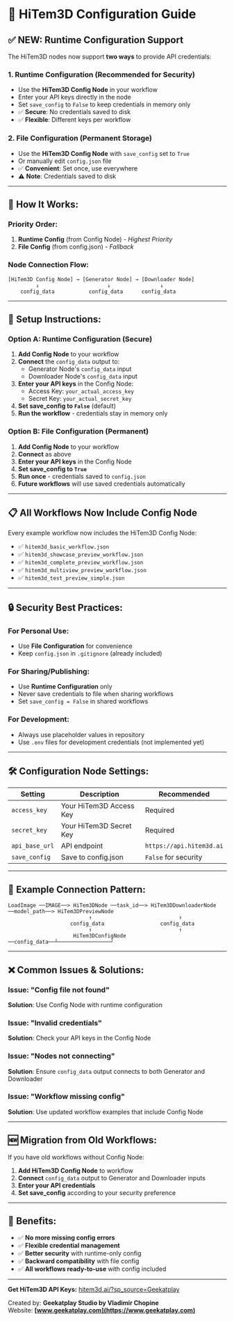 # 🔑 HiTem3D Configuration Guide

## ✅ **NEW: Runtime Configuration Support**

The HiTem3D nodes now support **two ways** to provide API credentials:

### **1. Runtime Configuration (Recommended for Security)**
- Use the **HiTem3D Config Node** in your workflow
- Enter your API keys directly in the node
- Set `save_config` to `False` to keep credentials in memory only
- ✅ **Secure**: No credentials saved to disk
- ✅ **Flexible**: Different keys per workflow

### **2. File Configuration (Permanent Storage)**
- Use the **HiTem3D Config Node** with `save_config` set to `True`
- Or manually edit `config.json` file
- ✅ **Convenient**: Set once, use everywhere
- ⚠️ **Note**: Credentials saved to disk

---

## 🎯 **How It Works:**

### **Priority Order:**
1. **Runtime Config** (from Config Node) - *Highest Priority*
2. **File Config** (from config.json) - *Fallback*

### **Node Connection Flow:**
```
[HiTem3D Config Node] → [Generator Node] → [Downloader Node]
         ↓                      ↓                ↓
    config_data           config_data      config_data
```

---

## 🔧 **Setup Instructions:**

### **Option A: Runtime Configuration (Secure)**

1. **Add Config Node** to your workflow
2. **Connect** the `config_data` output to:
   - Generator Node's `config_data` input
   - Downloader Node's `config_data` input
3. **Enter your API keys** in the Config Node:
   - Access Key: `your_actual_access_key`
   - Secret Key: `your_actual_secret_key`
4. **Set save_config to `False`** (default)
5. **Run the workflow** - credentials stay in memory only

### **Option B: File Configuration (Permanent)**

1. **Add Config Node** to your workflow
2. **Connect** as above
3. **Enter your API keys** in the Config Node
4. **Set save_config to `True`**
5. **Run once** - credentials saved to `config.json`
6. **Future workflows** will use saved credentials automatically

---

## 📋 **All Workflows Now Include Config Node**

Every example workflow now includes the HiTem3D Config Node:

- ✅ `hitem3d_basic_workflow.json`
- ✅ `hitem3d_showcase_preview_workflow.json`
- ✅ `hitem3d_complete_preview_workflow.json`
- ✅ `hitem3d_multiview_preview_workflow.json`
- ✅ `hitem3d_test_preview_simple.json`

---

## 🔒 **Security Best Practices:**

### **For Personal Use:**
- Use **File Configuration** for convenience
- Keep `config.json` in `.gitignore` (already included)

### **For Sharing/Publishing:**
- Use **Runtime Configuration** only
- Never save credentials to file when sharing workflows
- Set `save_config = False` in shared workflows

### **For Development:**
- Always use placeholder values in repository
- Use `.env` files for development credentials (not implemented yet)

---

## 🛠️ **Configuration Node Settings:**

| Setting | Description | Recommended |
|---------|-------------|-------------|
| `access_key` | Your HiTem3D Access Key | Required |
| `secret_key` | Your HiTem3D Secret Key | Required |
| `api_base_url` | API endpoint | `https://api.hitem3d.ai` |
| `save_config` | Save to config.json | `False` for security |

---

## 🎯 **Example Connection Pattern:**

```
LoadImage ──IMAGE──> HiTem3DNode ──task_id──> HiTem3DDownloaderNode ──model_path──> HiTem3DPreviewNode
                          ↑                            ↑
                    config_data                  config_data
                          ↑                            ↑
                     HiTem3DConfigNode ──config_data──┴─────────────────┘
```

---

## ❌ **Common Issues & Solutions:**

### **Issue**: "Config file not found"
**Solution**: Use Config Node with runtime configuration

### **Issue**: "Invalid credentials"  
**Solution**: Check your API keys in the Config Node

### **Issue**: "Nodes not connecting"
**Solution**: Ensure `config_data` output connects to both Generator and Downloader

### **Issue**: "Workflow missing config"
**Solution**: Use updated workflow examples that include Config Node

---

## 🆕 **Migration from Old Workflows:**

If you have old workflows without Config Node:

1. **Add HiTem3D Config Node** to workflow
2. **Connect** `config_data` output to Generator and Downloader inputs
3. **Enter your API credentials**
4. **Set save_config** according to your security preference

---

## 🎉 **Benefits:**

- ✅ **No more missing config errors**
- ✅ **Flexible credential management** 
- ✅ **Better security** with runtime-only config
- ✅ **Backward compatibility** with file config
- ✅ **All workflows ready-to-use** with config included

---

**Get HiTem3D API Keys:** [hitem3d.ai/?sp_source=Geekatplay](https://hitem3d.ai/?sp_source=Geekatplay)

Created by: **Geekatplay Studio by Vladimir Chopine**  
Website: **[www.geekatplay.com](https://www.geekatplay.com)**